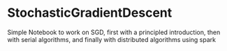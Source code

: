 # StochasticGradientDescent
Simple Notebook to work on SGD, first with a principled introduction, then with serial algorithms, and finally with distributed algorithms using spark
